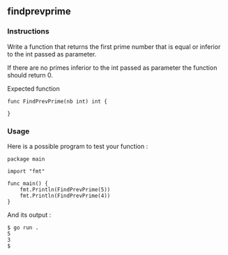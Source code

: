 ## findprevprime
### Instructions
Write a function that returns the first prime number that is equal or inferior to the int passed as parameter.

If there are no primes inferior to the int passed as parameter the function should return 0.

Expected function
```
func FindPrevPrime(nb int) int {

}
```
### Usage
Here is a possible program to test your function :
```
package main

import "fmt"

func main() {
	fmt.Println(FindPrevPrime(5))
	fmt.Println(FindPrevPrime(4))
}
```
And its output :
```
$ go run .
5
3
$
```